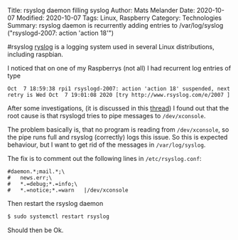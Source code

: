 Title: rsyslog daemon filling syslog
Author: Mats Melander
Date: 2020-10-07
Modified: 2020-10-07
Tags: Linux, Raspberry
Category: Technologies
Summary: rsyslog daemon is recurrently adding entries to /var/log/syslog ("rsyslogd-2007: action 'action 18'")

#rsyslog
[ryslog](https://www.rsyslog.com/) is a logging system used in several Linux distributions, including raspbian.

I noticed that on one of my Raspberrys (not all) I had recurrent log entries of type

```text
Oct  7 18:59:38 rpi1 rsyslogd-2007: action 'action 18' suspended, next retry is Wed Oct  7 19:01:08 2020 [try http://www.rsyslog.com/e/2007 ]
```
    
After some investigations, (it is discussed in this [thread](https://www.raspberrypi.org/forums/viewtopic.php?f=63&t=134971#p898539))
I found out that the root cause is that rsyslogd tries to pipe messages to `/dev/xconsole`.

The problem basically is, that no program is reading from `/dev/xconsole`, so the pipe runs full and rsyslog (correctly) 
logs this issue. So this is expected behaviour, but I want to get rid of the messages in `/var/log/syslog`.

The fix is to comment out the following lines in `/etc/rsyslog.conf`:

```text
#daemon.*;mail.*;\
#	news.err;\
#	*.=debug;*.=info;\
#	*.=notice;*.=warn	|/dev/xconsole
```
    
Then restart the rsyslog daemon

```bash
$ sudo systemctl restart rsyslog
```
 
Should then be Ok.


